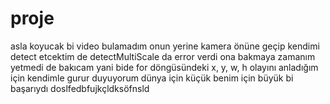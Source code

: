 # proje
asla koyucak bi video bulamadım onun yerine kamera önüne geçip kendimi detect etcektim de detectMultiScale da error verdi ona bakmaya zamanım yetmedi de bakıcam yani bide for döngüsündeki x, y, w, h olayını anladığım için kendimle gurur duyuyorum dünya için küçük benim için büyük bi başarıydı doslfedbfujkçldksöfnsld
